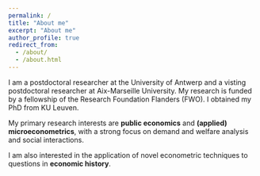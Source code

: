 ```yaml
---
permalink: /
title: "About me"
excerpt: "About me"
author_profile: true
redirect_from: 
  - /about/
  - /about.html
---
```


I am a postdoctoral researcher at the University of Antwerp and a visting postdoctoral researcher at Aix-Marseille University. My research is funded by a fellowship of the Research Foundation Flanders (FWO). I obtained my PhD from KU Leuven.

My primary research interests are <b>public economics</b> and <b>(applied) microeconometrics</b>, with a strong focus on demand and welfare analysis and social interactions.

I am also interested in the application of novel econometric techniques to questions in <b>economic history</b>. 

